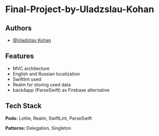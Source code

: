 # Final-Project-by-Uladzslau-Kohan

## Authors

- [@Uladizlau Kohan](https://github.com/Volcheslav)


## Features
- MVC architecture
- English and Russian localization
- Swiftlint used
- Realm for storing used data
- back4app (ParseSwift) as Firebase alternative

## Tech Stack

**Pods:** Lottie, Realm, SwiftLint, ParseSwift

**Patterns:** Delegation, Singleton
